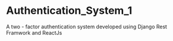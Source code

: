 # Authentication_System_1
A two - factor authentication system developed using Django Rest Framwork and ReactJs
